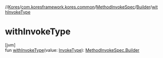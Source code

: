 //[Kores](../../../../index.md)/[com.koresframework.kores.common](../../index.md)/[MethodInvokeSpec](../index.md)/[Builder](index.md)/[withInvokeType](with-invoke-type.md)

# withInvokeType

[jvm]\
fun [withInvokeType](with-invoke-type.md)(value: [InvokeType](../../../com.koresframework.kores.base/-invoke-type/index.md)): [MethodInvokeSpec.Builder](index.md)
